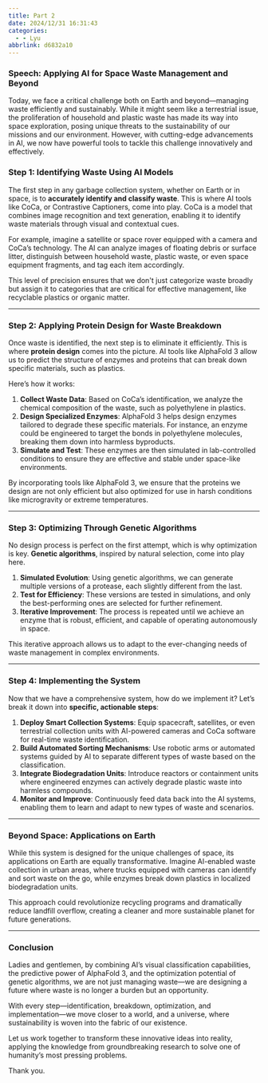 ```yaml
---
title: Part 2
date: 2024/12/31 16:31:43
categories:
  - - Lyu
abbrlink: d6832a10
---
```

### Speech: Applying AI for Space Waste Management and Beyond

Today, we face a critical challenge both on Earth and beyond—managing waste efficiently and sustainably. While it might seem like a terrestrial issue, the proliferation of household and plastic waste has made its way into space exploration, posing unique threats to the sustainability of our missions and our environment. However, with cutting-edge advancements in AI, we now have powerful tools to tackle this challenge innovatively and effectively.

### Step 1: Identifying Waste Using AI Models

The first step in any garbage collection system, whether on Earth or in space, is to **accurately identify and classify waste**. This is where AI tools like CoCa, or Contrastive Captioners, come into play. CoCa is a model that combines image recognition and text generation, enabling it to identify waste materials through visual and contextual cues.

For example, imagine a satellite or space rover equipped with a camera and CoCa’s technology. The AI can analyze images of floating debris or surface litter, distinguish between household waste, plastic waste, or even space equipment fragments, and tag each item accordingly.

This level of precision ensures that we don't just categorize waste broadly but assign it to categories that are critical for effective management, like recyclable plastics or organic matter.

------

### Step 2: Applying Protein Design for Waste Breakdown

Once waste is identified, the next step is to eliminate it efficiently. This is where **protein design** comes into the picture. AI tools like AlphaFold 3 allow us to predict the structure of enzymes and proteins that can break down specific materials, such as plastics.

Here’s how it works:

1. **Collect Waste Data**: Based on CoCa’s identification, we analyze the chemical composition of the waste, such as polyethylene in plastics.
2. **Design Specialized Enzymes**: AlphaFold 3 helps design enzymes tailored to degrade these specific materials. For instance, an enzyme could be engineered to target the bonds in polyethylene molecules, breaking them down into harmless byproducts.
3. **Simulate and Test**: These enzymes are then simulated in lab-controlled conditions to ensure they are effective and stable under space-like environments.

By incorporating tools like AlphaFold 3, we ensure that the proteins we design are not only efficient but also optimized for use in harsh conditions like microgravity or extreme temperatures.

------

### Step 3: Optimizing Through Genetic Algorithms

No design process is perfect on the first attempt, which is why optimization is key. **Genetic algorithms**, inspired by natural selection, come into play here.

1. **Simulated Evolution**: Using genetic algorithms, we can generate multiple versions of a protease, each slightly different from the last.
2. **Test for Efficiency**: These versions are tested in simulations, and only the best-performing ones are selected for further refinement.
3. **Iterative Improvement**: The process is repeated until we achieve an enzyme that is robust, efficient, and capable of operating autonomously in space.

This iterative approach allows us to adapt to the ever-changing needs of waste management in complex environments.

------

### Step 4: Implementing the System

Now that we have a comprehensive system, how do we implement it? Let’s break it down into **specific, actionable steps**:

1. **Deploy Smart Collection Systems**: Equip spacecraft, satellites, or even terrestrial collection units with AI-powered cameras and CoCa software for real-time waste identification.
2. **Build Automated Sorting Mechanisms**: Use robotic arms or automated systems guided by AI to separate different types of waste based on the classification.
3. **Integrate Biodegradation Units**: Introduce reactors or containment units where engineered enzymes can actively degrade plastic waste into harmless compounds.
4. **Monitor and Improve**: Continuously feed data back into the AI systems, enabling them to learn and adapt to new types of waste and scenarios.

------

### Beyond Space: Applications on Earth

While this system is designed for the unique challenges of space, its applications on Earth are equally transformative. Imagine AI-enabled waste collection in urban areas, where trucks equipped with cameras can identify and sort waste on the go, while enzymes break down plastics in localized biodegradation units.

This approach could revolutionize recycling programs and dramatically reduce landfill overflow, creating a cleaner and more sustainable planet for future generations.

------

### Conclusion

Ladies and gentlemen, by combining AI’s visual classification capabilities, the predictive power of AlphaFold 3, and the optimization potential of genetic algorithms, we are not just managing waste—we are designing a future where waste is no longer a burden but an opportunity.

With every step—identification, breakdown, optimization, and implementation—we move closer to a world, and a universe, where sustainability is woven into the fabric of our existence.

Let us work together to transform these innovative ideas into reality, applying the knowledge from groundbreaking research to solve one of humanity’s most pressing problems.

Thank you.